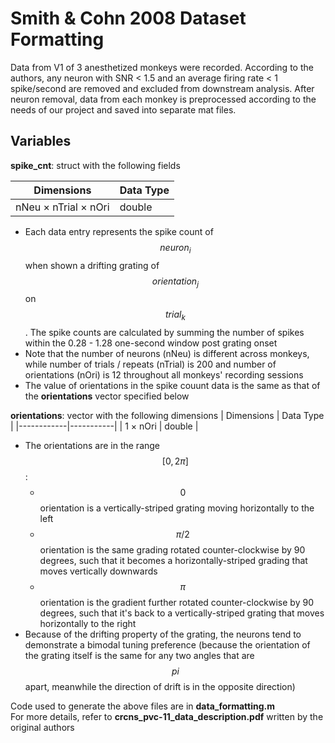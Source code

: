 # Smith & Cohn 2008 Dataset Formatting

Data from V1 of 3 anesthetized monkeys were recorded. According to the authors, any neuron with SNR < 1.5 and an average firing rate < 1 spike/second are removed and excluded from downstream analysis. After neuron removal, data from each monkey is preprocessed according to the needs of our project and saved into separate mat files. 

## Variables
**spike_cnt**: struct with the following fields

| Dimensions           | Data Type |
|----------------------|-----------|
| nNeu × nTrial × nOri | double    |

- Each data entry represents the spike count of $$neuron_i$$ when shown a drifting grating of $$orientation_j$$ on $$trial_k$$. The spike counts are calculated by summing the number of spikes within the 0.28 - 1.28 one-second window post grating onset
- Note that the number of neurons (nNeu) is different across monkeys, while number of trials / repeats (nTrial) is 200 and number of orientations (nOri) is 12 throughout all monkeys' recording sessions
- The value of orientations in the spike couunt data is the same as that of the **orientations** vector specified below

**orientations**: vector with the following dimensions 
| Dimensions | Data Type |
|------------|-----------|
| 1 × nOri   | double    |

- The orientations are in the range $$[0,2\pi]$$:
  - $$0$$ orientation is a vertically-striped grating moving horizontally to the left
  - $$\pi/2$$ orientation is the same grading rotated counter-clockwise by 90 degrees, such that it becomes a horizontally-striped grading that moves vertically downwards
  - $$\pi$$ orientation is the gradient further rotated counter-clockwise by 90 degrees, such that it's back to a vertically-striped grating that moves horizontally to the right
- Because of the drifting property of the grating, the neurons tend to demonstrate a bimodal tuning preference (because the orientation of the grating itself is the same for any two angles that are $$pi$$ apart, meanwhile the direction of drift is in the opposite direction)

Code used to generate the above files are in **data_formatting.m** </br>
For more details, refer to **crcns_pvc-11_data_description.pdf** written by the original authors
